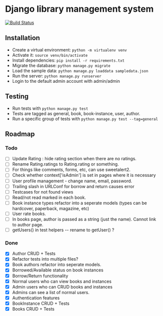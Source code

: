# Django library management system
[![Build Status](https://travis-ci.org/bihanviranga/librarysystem.svg?branch=master)](https://travis-ci.org/bihanviranga/librarysystem)

## Installation
- Create a virtual environment: `python -m virtualenv venv`
- Activate it: `source venv/bin/activate`
- Install dependencies: `pip install -r requirements.txt`
- Migrate the database: `python manage.py migrate`
- Load the sample data: `python manage.py loaddata sampledata.json`
- Run the server: `python manage.py runserver`
- Login to the default admin account with admin/admin

## Testing
- Run tests with `python manage.py test`
- Tests are tagged as general, book, book-instance, user, author.
- Run a specific group of tests with `python manage.py test --tag=general`

## Roadmap

### Todo
- [ ] Update Rating : hide rating section when there are no ratings.
- [ ] Rename Rating.ratings to Rating.rating or something.
- [ ] For things like comments, forms, etc, can use sweetalert2.
- [ ] Check whether context['isAdmin'] is set in pages where it is necessary
- [ ] User profile management - change name, email, password.
- [ ] Trailing slash in URLConf for borrow and return causes error
- [ ] Testcases for not found views
- [ ] Read/not read marked in each book.
- [ ] Book instance types refactor into a seperate models (types can be hardcover, paperback, magazine, etc)
- [ ] User rate books.
- [ ] In books page, author is passed as a string (just the name). Cannot link to author page.
- [ ] getUsers() in test helpers -- rename to getUser() ?

### Done
- [X] Author CRUD + Tests
- [X] Refactor tests into multiple files?
- [X] Book authors refactor into seperate models.
- [X] Borrowed/Available status on book instances
- [X] Borrow/Return functionality
- [X] Normal users who can view books and instances
- [X] Admin users who can CRUD books and instances
- [X] Admins can see a list of normal users.
- [X] Authentication features
- [X] BookInstance CRUD + Tests
- [X] Books CRUD + Tests
